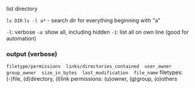 list directory

`ls DIR`
`ls -l a*` - search dir for everything beginning with "a"

`-l`: verbose 
`-a`: show all, including hidden
`-1`: list all on own line (good for automation)

### output (verbose)
`filetype/permissions  links/directories_contained  user_owner  group_owner  size_in_bytes  last_modification  file_name`
filetypes: (-)file, (d)directory, (l)link
permissions: (u)owner, (g)group, (o)others


